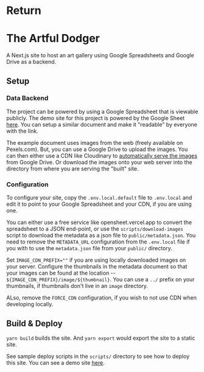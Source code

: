 # Return
# The Artful Dodger

A Next.js site to host an art gallery using Google Spreadsheets and Google
Drive as a backend.

## Setup

### Data Backend

The project can be powered by using a Google Spreadsheet that is viewable
publicly. The demo site for this project is powered by the Google Sheet
[here](https://docs.google.com/spreadsheets/d/134_5I84cpDHYFCfCgr1V7p8ArxeNPlOMcS1-D5E3jxk/). You
can setup a similar document and make it "readable" by everyone with the link.

The example document uses images from the web (freely available on
Pexels.com). But, you can use a Google Drive to upload the images. You can then
either use a CDN like Cloudinary to [automatically serve the
images](https://cloudinary.com/documentation/fetch_remote_images#auto_upload_remote_resources)
from Google Drive. Or download the images onto your web server into the
directory from where you are serving the "built" site.

### Configuration

To configure your site, copy the `.env.local.default` file to `.env.local` and
edit it to point to your Google Spreadsheet and your CDN, if you are using one.

You can either use a free service like opensheet.vercel.app to convert the
spreadsheet to a JSON end-point, or use the `scripts/download-images` script to
download the metadata as a json file to `public/metadata.json`. You need to
remove the `METADATA_URL` configuration from the `.env.local` file if you with
to use the `metadata.json` file from your `public/` directory.

Set `IMAGE_CDN_PREFIX=""` if you are using locally downloaded images on your
server. Configure the thumbnails in the metadata document so that your images
can be found at the location -- `${IMAGE_CDN_PREFIX}/image/${thumbnail}`. You
can use a `../` prefix on your thumbnails, if thumbnails don't live in an
`image` directory.

ALso, remove the `FORCE_CDN` configuration, if you wish to not use CDN when
developing locally.

## Build & Deploy

`yarn build` builds the site. And `yarn export` would export the site to a
static site.

See sample deploy scripts in the `scripts/` directory to see how to deploy this
site. You can see a demo site [here](https://punchagan.github.io/artful-dodger/).
